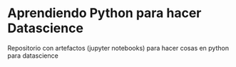 # Aprendiendo Python para hacer Datascience
Repositorio con artefactos (jupyter notebooks) para hacer cosas en python para datascience
